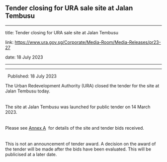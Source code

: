 ## Tender closing for URA sale site at Jalan Tembusu
---
title: Tender closing for URA sale site at Jalan Tembusu

link: https://www.ura.gov.sg/Corporate/Media-Room/Media-Releases/pr23-27

date: 18 July 2023

---

-------------------------------------------------

  Published: 18 July 2023

The Urban Redevelopment Authority (URA) closed the tender for the site at Jalan Tembusu today.   
   
    
The site at Jalan Tembusu was launched for public tender on 14 March 2023.   
   
    
Please see [Annex A](https://www.ura.gov.sg/-/media/Corporate/Media-Room/2023/Jul/pr23-27a.pdf)  for details of the site and tender bids received.   
   
    
This is not an announcement of tender award. A decision on the award of the tender will be made after the bids have been evaluated. This will be publicised at a later date.